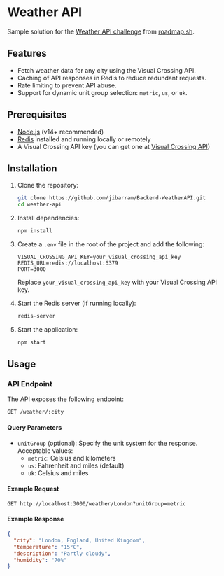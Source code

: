 # Weather API
Sample solution for the [Weather API challenge](https://roadmap.sh/projects/weather-api-wrapper-service) from [roadmap.sh](https://roadmap.sh).

## Features

- Fetch weather data for any city using the Visual Crossing API.
- Caching of API responses in Redis to reduce redundant requests.
- Rate limiting to prevent API abuse.
- Support for dynamic unit group selection: `metric`, `us`, or `uk`.

## Prerequisites

- [Node.js](https://nodejs.org/) (v14+ recommended)
- [Redis](https://redis.io/) installed and running locally or remotely
- A Visual Crossing API key (you can get one at [Visual Crossing API](https://www.visualcrossing.com/weather-api))

## Installation

1. Clone the repository:
   ```bash
   git clone https://github.com/jibarram/Backend-WeatherAPI.git
   cd weather-api
   ```

2. Install dependencies:
   ```bash
   npm install
   ```

3. Create a `.env` file in the root of the project and add the following:
   ```env
   VISUAL_CROSSING_API_KEY=your_visual_crossing_api_key
   REDIS_URL=redis://localhost:6379
   PORT=3000
   ```

   Replace `your_visual_crossing_api_key` with your Visual Crossing API key.

4. Start the Redis server (if running locally):
   ```bash
   redis-server
   ```

5. Start the application:
   ```bash
   npm start
   ```

## Usage

### API Endpoint

The API exposes the following endpoint:

```
GET /weather/:city
```

#### Query Parameters

- `unitGroup` (optional): Specify the unit system for the response. Acceptable values:
  - `metric`: Celsius and kilometers
  - `us`: Fahrenheit and miles (default)
  - `uk`: Celsius and miles

#### Example Request

```
GET http://localhost:3000/weather/London?unitGroup=metric
```

#### Example Response

```json
{
  "city": "London, England, United Kingdom",
  "temperature": "15°C",
  "description": "Partly cloudy",
  "humidity": "70%"
}
```